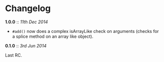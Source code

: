 # Changelog

**1.0.0** :: *11th Dec 2014*

- `#add()` now does a complex isArrayLike check on arguments (checks for a splice method on an array like object).

**0.1.0** :: *3rd Jun 2014*

Last RC.